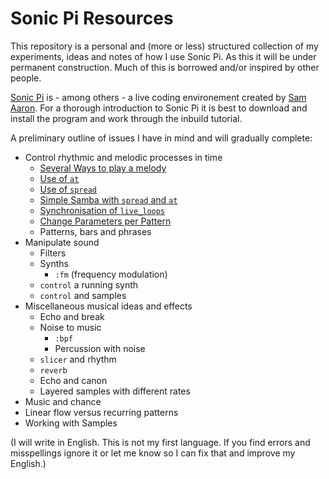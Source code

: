 # Sonic Pi Resources

This repository is a personal and (more or less) structured collection of my experiments, ideas and notes of how I use Sonic Pi. As this it will be under permanent construction. Much of this is borrowed and/or inspired by other people.

[Sonic Pi](http://sonic-pi.net/) is - among others - a live coding environement created by [Sam Aaron](https://github.com/samaaron/). For a thorough introduction to Sonic Pi it is best to download and install the program and work through the inbuild tutorial.

A preliminary outline of issues I have in mind and will gradually complete:

* Control rhythmic and melodic processes in time
  * [Several Ways to play a melody](https://github.com/mbutz/sonic-pi-resources/tree/master/control_rhythmic_and_melodic_processes)
  * [Use of `at`](https://github.com/mbutz/sonic-pi-resources/blob/master/control_rhythmic_and_melodic_processes/use_of_at.rb)
  * [Use of `spread`]()
  * [Simple Samba with `spread` and `at`](https://github.com/mbutz/sonic-pi-resources/blob/master/control_rhythmic_and_melodic_processes/samba-with-spread-and-at.rb)
  * [Synchronisation of `live_loops`](https://github.com/mbutz/sonic-pi-resources/blob/master/control_rhythmic_and_melodic_processes/synchronisation-of-live-loops.rb)
  * [Change Parameters per Pattern](https://github.com/mbutz/sonic-pi-resources/blob/master/control_rhythmic_and_melodic_processes/change-params-per-pattern.rb)
  * Patterns, bars and phrases
* Manipulate sound
  * Filters
  * Synths
      * `:fm` (frequency modulation)
  * `control` a running synth
  * `control` and samples
* Miscellaneous musical ideas and effects
  * Echo and break
  * Noise to music
    * `:bpf`
    * Percussion with noise
  * `slicer` and rhythm
  * `reverb`
  * Echo and canon
  * Layered samples with different rates
* Music and chance
* Linear flow versus recurring patterns
* Working with Samples

(I will write in English. This is not my first language. If you find errors and misspellings ignore it or let me know so I can fix that and improve my English.)
